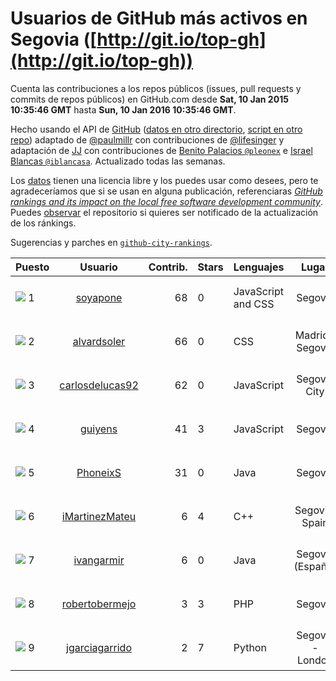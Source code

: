 
# Usuarios de GitHub más activos en Segovia ([http://git.io/top-gh](http://git.io/top-gh))



  Cuenta las contribuciones a los repos públicos (issues, pull requests y commits de repos públicos) en GitHub.com desde  **Sat, 10 Jan 2015 10:35:46 GMT** hasta **Sun, 10 Jan 2016 10:35:46 GMT**.

  Hecho usando el API de [GitHub](http://github.com) ([datos en otro directorio](https://github.com/JJ/top-github-users-data/tree/master/data), [script en otro repo](https://github.com/JJ/github-city-rankings/blob/master/get-city.coffee)) adaptado de [@paulmillr](https://github.com/paulmillr) con contribuciones de [@lifesinger](https://github.com/lifesinger) y adaptación de [JJ](http://jj.github.io) con contribuciones de [Benito Palacios `@pleonex`](http://github.com/pleonex) e [Israel Blancas `@iblancasa`](https://github.com/iblancasa). Actualizado todas las semanas.

  Los [datos](https://github.com/JJ/top-github-users-data/tree/master/data) tienen una licencia libre y los puedes usar como desees, pero te agradeceríamos que si se usan en alguna publicación, referenciaras [*GitHub rankings and its impact on the local free software development community*](https://thewinnower.com/papers/github-rankings-and-its-impact-on-the-local-free-software-development-community). Puedes [observar](https://github.com/JJ/top-github-users-data/subscription) el repositorio si quieres ser notificado de la actualización de los ránkings.

  Sugerencias y parches en [`github-city-rankings`](http://github.com/JJ/github-city-rankings).


| Puesto   |  Usuario  |Contrib.| Stars | Lenguajes   |      Lugar      |  Avatar  |
|----------|:---------:|-------:|-------|-------------|:---------------:|----------|
|![](https://raw.githubusercontent.com/JJ/github-city-rankings/master/img/.gif) 1 | [soyapone](https://github.com/soyapone) | 68 | 0 | JavaScript and CSS | Segovia | <img src='https://avatars0.githubusercontent.com/u/13187123?v=3&s=64' width="64" title='Diego Martín'> |
|![](https://raw.githubusercontent.com/JJ/github-city-rankings/master/img/.gif) 2 | [alvardsoler](https://github.com/alvardsoler) | 66 | 0 | CSS | Madrid / Segovia | <img src='https://avatars2.githubusercontent.com/u/4102837?v=3&s=64' width="64" title=''> |
|![](https://raw.githubusercontent.com/JJ/github-city-rankings/master/img/.gif) 3 | [carlosdelucas92](https://github.com/carlosdelucas92) | 62 | 0 | JavaScript | Segovia City | <img src='https://avatars2.githubusercontent.com/u/10717935?v=3&s=64' width="64" title='Carlos de Lucas Sanz'> |
|![](https://raw.githubusercontent.com/JJ/github-city-rankings/master/img/.gif) 4 | [guiyens](https://github.com/guiyens) | 41 | 3 | JavaScript | Segovia | <img src='https://avatars2.githubusercontent.com/u/1494204?v=3&s=64' width="64" title='Guillermo Ramos Vega'> |
|![](https://raw.githubusercontent.com/JJ/github-city-rankings/master/img/.gif) 5 | [PhoneixS](https://github.com/PhoneixS) | 31 | 0 | Java | Segovia | <img src='https://avatars3.githubusercontent.com/u/1279539?v=3&s=64' width="64" title='Javier Alfonso'> |
|![](https://raw.githubusercontent.com/JJ/github-city-rankings/master/img/.gif) 6 | [iMartinezMateu](https://github.com/iMartinezMateu) | 6 | 4 | C++ | Segovia, Spain | <img src='https://avatars1.githubusercontent.com/u/9308066?v=3&s=64' width="64" title='Iván Martínez Mateu'> |
|![](https://raw.githubusercontent.com/JJ/github-city-rankings/master/img/.gif) 7 | [ivangarmir](https://github.com/ivangarmir) | 6 | 0 | Java | Segovia (España) | <img src='https://avatars3.githubusercontent.com/u/9077592?v=3&s=64' width="64" title='Ivan Garcia Mirnada'> |
|![](https://raw.githubusercontent.com/JJ/github-city-rankings/master/img/.gif) 8 | [robertobermejo](https://github.com/robertobermejo) | 3 | 3 | PHP | Segovia | <img src='https://avatars2.githubusercontent.com/u/221931?v=3&s=64' width="64" title='Roberto Bermejo Martinez'> |
|![](https://raw.githubusercontent.com/JJ/github-city-rankings/master/img/.gif) 9 | [jgarciagarrido](https://github.com/jgarciagarrido) | 2 | 7 | Python | Segovia - London | <img src='https://avatars0.githubusercontent.com/u/669304?v=3&s=64' width="64" title='Javier'> |
